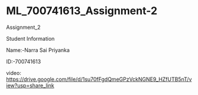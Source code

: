 # ML_700741613_Assignment-2

Assignment_2

Student Information

Name:-Narra Sai Priyanka


ID:-700741613

video:
https://drive.google.com/file/d/1su70fFgdQmeGPzVckNGNE9_HZfUTB5nT/view?usp=share_link
